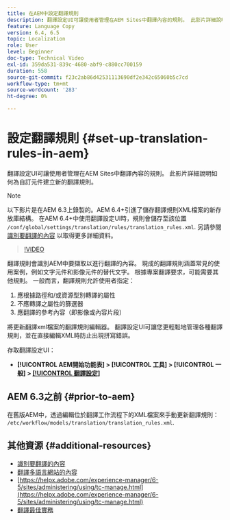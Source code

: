 ```yaml
---
title: 在AEM中設定翻譯規則
description: 翻譯設定UI可讓使用者管理在AEM Sites中翻譯內容的規則。 此影片詳細說明如何為自訂元件建立新的翻譯規則。
feature: Language Copy
version: 6.4, 6.5
topic: Localization
role: User
level: Beginner
doc-type: Technical Video
exl-id: 359da531-839c-4680-abf9-c880cc700159
duration: 558
source-git-commit: f23c2ab86d42531113690df2e342c65060b5c7cd
workflow-type: tm+mt
source-wordcount: '283'
ht-degree: 0%

---
```


# 設定翻譯規則 {#set-up-translation-rules-in-aem}

翻譯設定UI可讓使用者管理在AEM Sites中翻譯內容的規則。 此影片詳細說明如何為自訂元件建立新的翻譯規則。

>[!NOTE]
>
> 以下影片是在AEM 6.3上錄製的。AEM 6.4+引進了儲存翻譯規則XML檔案的新存放庫結構。 在AEM 6.4+中使用翻譯設定UI時，規則會儲存至該位置 `/conf/global/settings/translation/rules/translation_rules.xml`. 另請參閱 [識別要翻譯的內容](https://helpx.adobe.com/experience-manager/6-5/sites/administering/using/tc-rules.html) 以取得更多詳細資料。

>[!VIDEO](https://video.tv.adobe.com/v/18135?quality=12&learn=on)

翻譯規則會識別AEM中要擷取以進行翻譯的內容。 現成的翻譯規則涵蓋常見的使用案例，例如文字元件和影像元件的替代文字。 根據專案翻譯要求，可能需要其他規則。 一般而言，翻譯規則允許使用者指定：

1. 應根據路徑和/或資源型別轉譯的屬性
2. 不應轉譯之屬性的篩選器
3. 應翻譯的參考內容（即影像或內容片段）

將更新翻譯xml檔案的翻譯規則編輯器。 翻譯設定UI可讓您更輕鬆地管理各種翻譯規則，並在直接編輯XML時防止出現拼寫錯誤。

存取翻譯設定UI：

* **[!UICONTROL AEM開始功能表] > [!UICONTROL 工具] > [!UICONTROL 一般] > [[!UICONTROL 翻譯設定]](http://localhost:4502/libs/cq/translation/translationrules/contexts.html)**

## AEM 6.3之前 {#prior-to-aem}

在舊版AEM中，透過編輯位於翻譯工作流程下的XML檔案來手動更新翻譯規則： `/etc/workflow/models/translation/translation_rules.xml`.

## 其他資源 {#additional-resources}

* [識別要翻譯的內容](https://helpx.adobe.com/experience-manager/6-5/sites/administering/using/tc-rules.html)
* [翻譯多語言網站的內容](https://helpx.adobe.com/experience-manager/6-5/sites/administering/using/translation.html)
* [https://helpx.adobe.com/experience-manager/6-5/sites/administering/using/tc-manage.html](https://helpx.adobe.com/experience-manager/6-5/sites/administering/using/tc-manage.html)
* [翻譯最佳實務](https://helpx.adobe.com/experience-manager/6-5/sites/administering/using/tc-bp.html)
